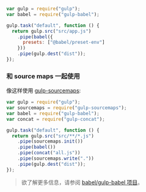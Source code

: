 ```js
var gulp = require("gulp");
var babel = require("gulp-babel");

gulp.task("default", function () {
  return gulp.src("src/app.js")
    .pipe(babel({
      presets: ["@babel/preset-env"]
    }))
    .pipe(gulp.dest("dist"));
});
```

### 和 source maps 一起使用

像这样使用 [gulp-sourcemaps](https://github.com/floridoo/gulp-sourcemaps):

```js
var gulp = require("gulp");
var sourcemaps = require("gulp-sourcemaps");
var babel = require("gulp-babel");
var concat = require("gulp-concat");

gulp.task("default", function () {
  return gulp.src("src/**/*.js")
    .pipe(sourcemaps.init())
    .pipe(babel())
    .pipe(concat("all.js"))
    .pipe(sourcemaps.write("."))
    .pipe(gulp.dest("dist"));
});
```

<blockquote class="babel-callout babel-callout-info">
  <p>
    欲了解更多信息，请参阅 <a href="https://github.com/babel/gulp-babel">babel/gulp-babel 项目</a>。
  </p>
</blockquote>
